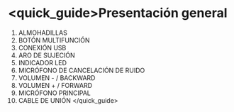 <quick_guide>Presentación general
==============
1.	ALMOHADILLAS
2.	BOTÓN MULTIFUNCIÓN
3.	CONEXIÓN USB
4.	ARO DE SUJECIÓN
5.	INDICADOR LED
6.	MICRÓFONO DE CANCELACIÓN DE RUIDO
7.	VOLUMEN - / BACKWARD
8.	VOLUMEN + / FORWARD
9.	MICRÓFONO PRINCIPAL
10.	CABLE DE UNIÓN
</quick_guide>
